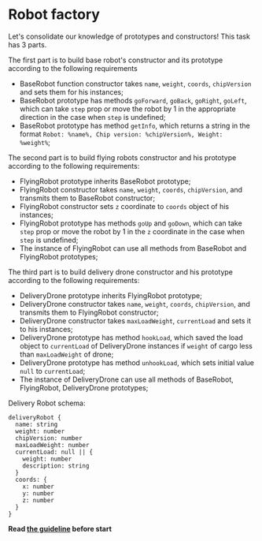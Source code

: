 # Robot factory
Let's consolidate our knowledge of prototypes and constructors!
This task has 3 parts.

The first part is to build base robot's constructor and its prototype according to the following requirements
- BaseRobot function constructor takes `name`, `weight`, `coords`, `chipVersion` and sets them for his instances;
- BaseRobot prototype has methods `goForward`, `goBack`, `goRight`, `goLeft`, which can take `step` prop or move the robot by 1 in the appropriate direction in the case when `step` is undefined;
- BaseRobot prototype has method `getInfo`, which returns a string in the format `Robot: %name%, Chip version: %chipVersion%, Weight: %weight%`;

The second part is to build flying robots constructor and his prototype according to the following requirements:
- FlyingRobot prototype inherits BaseRobot prototype;
- FlyingRobot constructor takes `name`, `weight`, `coords`, `chipVersion`, and transmits them to BaseRobot constructor;
- FlyingRobot constructor sets `z` coordinate to `coords` object of his instances;
- FlyingRobot prototype has methods `goUp` and `goDown`,  which can take `step` prop or move the robot by 1 in the `z` coordinate in the case when `step` is undefined;
- The instance of FlyingRobot can use all methods from BaseRobot and FlyingRobot prototypes;

The third part is to build delivery drone constructor and his prototype according to the following requirements:
- DeliveryDrone prototype inherits FlyingRobot prototype;
- DeliveryDrone constructor takes `name`, `weight`, `coords`, `chipVersion`, and transmits them to FlyingRobot constructor;
- DeliveryDrone constructor takes `maxLoadWeight`, `currentLoad` and sets it to his instances;
- DeliveryDrone prototype has method `hookLoad`, which saved the load object to `currentLoad` of DeliveryDrone instances if `weight` of cargo less than `maxLoadWeight` of drone;
- DeliveryDrone prototype has method `unhookLoad`, which sets initial value `null` to `currentLoad`;
- The instance of DeliveryDrone can use all methods of BaseRobot, FlyingRobot, DeliveryDrone prototypes;

Delivery Robot schema:
```
deliveryRobot {
  name: string
  weight: number
  chipVersion: number
  maxLoadWeight: number
  currentLoad: null || {
    weight: number
    description: string
  }
  coords: {
    x: number
    y: number
    z: number
  }
}

```

**Read [the guideline](https://github.com/mate-academy/js_task-guideline/blob/master/README.md) before start**
